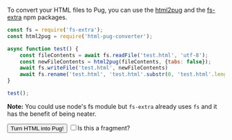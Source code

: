 To convert your HTML files to Pug, you can use the [html2pug](https://www.npmjs.com/package/html2pug) and the [fs-extra](https://www.npmjs.com/package/fs-extra) npm packages.

```javascript
const fs = require('fs-extra');
const html2pug = require('html-pug-converter');

async function test() {
    const fileContents = await fs.readFile('test.html', 'utf-8');
    const newFileContents = html2pug(fileContents, {tabs: false});
    await fs.writeFile('test.html', newFileContents)
    await fs.rename('test.html', 'test.html'.substr(0, 'test.html'.length - 5) + '.pug')
}

test();
```

**Note:** You could use node's fs module but `fs-extra` already uses `fs` and it has the benefit of being neater.

<div id='html'></div>
<button id='work' onclick="window.convert">Turn HTML into Pug!</button> <input id='fragment' type='checkbox'/>Is this a fragment?
<div id='pug'></div>
<script src="../../codemirror-5.62.2/lib/codemirror.js"></script>
<link rel="stylesheet" href="../../codemirror-5.62.2/lib/codemirror.css">
<script src="../../codemirror-5.62.2/mode/pug/pug.js"></script>
<script src="../../codemirror-5.62.2/mode/javascript/javascript.js"></script>
<script src="../../codemirror-5.62.2/mode/xml/xml.js"></script>
<script src="../htmltopug.js"></script>
